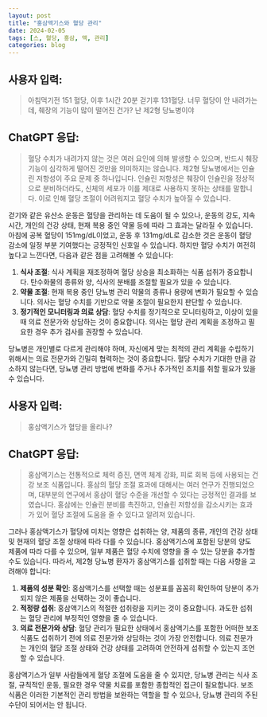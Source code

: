 ```yaml
---
layout: post
title: "홍삼액기스와 혈당 관리"
date: 2024-02-05
tags: [스, 혈당, 홍삼, 액, 관리]
categories: blog
---
```


## 사용자 입력:
> 아침먹기전 151 혈당, 이후 1시간 20분 걷기후 131혈당. 너무 혈당이 안 내려가는데, 췌장의 기능이 많이 떨어진 건가? 난 제2형 당뇨병이야

## ChatGPT 응답:
> 혈당 수치가 내려가지 않는 것은 여러 요인에 의해 발생할 수 있으며, 반드시 췌장 기능이 심각하게 떨어진 것만을 의미하지는 않습니다. 제2형 당뇨병에서는 인슐린 저항성이 주요 문제 중 하나입니다. 인슐린 저항성은 췌장이 인슐린을 정상적으로 분비하더라도, 신체의 세포가 이를 제대로 사용하지 못하는 상태를 말합니다. 이로 인해 혈당 조절이 어려워지고 혈당 수치가 높아질 수 있습니다.

걷기와 같은 유산소 운동은 혈당을 관리하는 데 도움이 될 수 있으나, 운동의 강도, 지속 시간, 개인의 건강 상태, 현재 복용 중인 약물 등에 따라 그 효과는 달라질 수 있습니다. 아침에 공복 혈당이 151mg/dL이었고, 운동 후 131mg/dL로 감소한 것은 운동이 혈당 감소에 일정 부분 기여했다는 긍정적인 신호일 수 있습니다. 하지만 혈당 수치가 여전히 높다고 느낀다면, 다음과 같은 점을 고려해볼 수 있습니다:

1. **식사 조절**: 식사 계획을 재조정하여 혈당 상승을 최소화하는 식품 섭취가 중요합니다. 탄수화물의 종류와 양, 식사의 분배를 조절할 필요가 있을 수 있습니다.
2. **약물 조절**: 현재 복용 중인 당뇨병 관리 약물의 종류나 용량에 변화가 필요할 수 있습니다. 의사는 혈당 수치를 기반으로 약물 조절이 필요한지 판단할 수 있습니다.
3. **정기적인 모니터링과 의료 상담**: 혈당 수치를 정기적으로 모니터링하고, 이상이 있을 때 의료 전문가와 상담하는 것이 중요합니다. 의사는 혈당 관리 계획을 조정하고 필요한 경우 추가 검사를 권장할 수 있습니다.

당뇨병은 개인별로 다르게 관리해야 하며, 자신에게 맞는 최적의 관리 계획을 수립하기 위해서는 의료 전문가와 긴밀히 협력하는 것이 중요합니다. 혈당 수치가 기대한 만큼 감소하지 않는다면, 당뇨병 관리 방법에 변화를 주거나 추가적인 조치를 취할 필요가 있을 수 있습니다.

## 사용자 입력:
> 홍삼액기스가 혈당을 올리나?

## ChatGPT 응답:
> 홍삼액기스는 전통적으로 체력 증진, 면역 체계 강화, 피로 회복 등에 사용되는 건강 보조 식품입니다. 홍삼의 혈당 조절 효과에 대해서는 여러 연구가 진행되었으며, 대부분의 연구에서 홍삼이 혈당 수준을 개선할 수 있다는 긍정적인 결과를 보였습니다. 홍삼에는 인슐린 분비를 촉진하고, 인슐린 저항성을 감소시키는 효과가 있어 혈당 조절에 도움을 줄 수 있다고 알려져 있습니다.

그러나 홍삼액기스가 혈당에 미치는 영향은 섭취하는 양, 제품의 종류, 개인의 건강 상태 및 현재의 혈당 조절 상태에 따라 다를 수 있습니다. 홍삼액기스에 포함된 당분의 양도 제품에 따라 다를 수 있으며, 일부 제품은 혈당 수치에 영향을 줄 수 있는 당분을 추가할 수도 있습니다. 따라서, 제2형 당뇨병 환자가 홍삼액기스를 섭취할 때는 다음 사항을 고려해야 합니다:

1. **제품의 성분 확인**: 홍삼액기스를 선택할 때는 성분표를 꼼꼼히 확인하여 당분이 추가되지 않은 제품을 선택하는 것이 좋습니다.
2. **적정량 섭취**: 홍삼액기스의 적절한 섭취량을 지키는 것이 중요합니다. 과도한 섭취는 혈당 관리에 부정적인 영향을 줄 수 있습니다.
3. **의료 전문가와 상담**: 혈당 관리가 필요한 상태에서 홍삼액기스를 포함한 어떠한 보조 식품도 섭취하기 전에 의료 전문가와 상담하는 것이 가장 안전합니다. 의료 전문가는 개인의 혈당 조절 상태와 건강 상태를 고려하여 안전하게 섭취할 수 있는지 조언할 수 있습니다.

홍삼액기스가 일부 사람들에게 혈당 조절에 도움을 줄 수 있지만, 당뇨병 관리는 식사 조절, 규칙적인 운동, 필요한 경우 약물 치료를 포함한 종합적인 접근이 필요합니다. 보조 식품은 이러한 기본적인 관리 방법을 보완하는 역할을 할 수 있으나, 당뇨병 관리의 주된 수단이 되어서는 안 됩니다.

